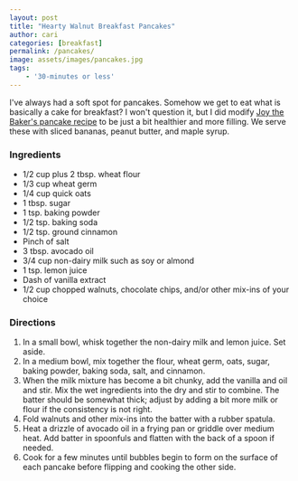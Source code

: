 ```yaml
---
layout: post
title: "Hearty Walnut Breakfast Pancakes"
author: cari
categories: [breakfast]
permalink: /pancakes/
image: assets/images/pancakes.jpg
tags:
    - '30-minutes or less'
---
```


I've always had a soft spot for pancakes. Somehow we get to eat what is basically a cake for breakfast? I won't question it, but I did modify [Joy the Baker's pancake recipe](https://joythebaker.com/2010/07/the-single-lady-pancake/) to be just a bit healthier and more filling. We serve these with sliced bananas, peanut butter, and maple syrup.

<h3> Ingredients </h3>

- 1/2 cup plus 2 tbsp. wheat flour
- 1/3 cup wheat germ
- 1/4 cup quick oats
- 1 tbsp. sugar
- 1 tsp. baking powder
- 1/2 tsp. baking soda
- 1/2 tsp. ground cinnamon
- Pinch of salt
- 3 tbsp. avocado oil
- 3/4 cup non-dairy milk such as soy or almond
- 1 tsp. lemon juice
- Dash of vanilla extract
- 1/2 cup chopped walnuts, chocolate chips, and/or other mix-ins of your choice

<h3> Directions </h3>

1. In a small bowl, whisk together the non-dairy milk and lemon juice. Set aside.
2. In a medium bowl, mix together the flour, wheat germ, oats, sugar, baking powder, baking soda, salt, and cinnamon.
3. When the milk mixture has become a bit chunky, add the vanilla and oil and stir. Mix the wet ingredients into the dry and stir to combine. The batter should be somewhat thick; adjust by adding a bit more milk or flour if the consistency is not right.
4. Fold walnuts and other mix-ins into the batter with a rubber spatula.
5. Heat a drizzle of avocado oil in a frying pan or griddle over medium heat. Add batter in spoonfuls and flatten with the back of a spoon if needed. 
6. Cook for a few minutes until bubbles begin to form on the surface of each pancake before flipping and cooking the other side.